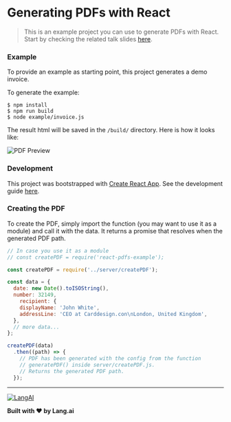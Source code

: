 # Generating PDFs with React

> This is an example project you can use to generate PDFs with React.
> Start by checking the related talk slides [here](http://bit.ly/react-emails-pdf).


### Example

To provide an example as starting point, this project generates a demo invoice.

To generate the example:

```
$ npm install
$ npm run build
$ node example/invoice.js
```



The result html will be saved in the `/build/` directory. Here is how it looks like:

![PDF Preview](https://s3-eu-west-1.amazonaws.com/langai-public/github/invoice.png)


### Development

This project was bootstrapped with [Create React App][react-create-app].
 See the development guide [here][react-create-app-guide].


### Creating the PDF

To create the PDF, simply import the function (you may want to use it as a module) and call it with the
data. It returns a promise that resolves when the generated PDF path.

```js
// In case you use it as a module
// const createPDF = require('react-pdfs-example');

const createPDF = require('../server/createPDF');

const data = { 
  date: new Date().toISOString(),
  number: 32149,
    recipient: {
    displayName: 'John White',
    addressLine: 'CEO at Carddesign.con\nLondon, United Kingdom',
  },
  // more data...
};

createPDF(data)
  .then((path) => {
    // PDF has been generated with the config from the function
    // generatePDF() inside server/createPDF.js.
    // Returns the generated PDF path.
  });
```

- - - - - - - - - -

[![LangAI](https://s3-eu-west-1.amazonaws.com/langai-public/github/logo-small.png)][langai]

**Built with ❤️ by Lang.ai**

 [langai]: https://lang.ai/
 [react-create-app]: https://github.com/facebookincubator/create-react-app
 [react-create-app-guide]: https://github.com/facebookincubator/create-react-app/blob/master/packages/react-scripts/template/README.md

